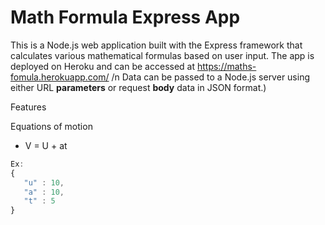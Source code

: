 # Math Formula Express App

This is a Node.js web application built with the Express framework that calculates various mathematical formulas based on user input. The app is deployed on Heroku and can be accessed at https://maths-fomula.herokuapp.com/
/n Data can be passed to a Node.js server using either URL **parameters** or request **body** data in JSON format.)

Features

Equations of motion

* V =  U + at
 ```javascript
 Ex:
 {
    "u" : 10,
    "a" : 10,
    "t" : 5
}
 ```
